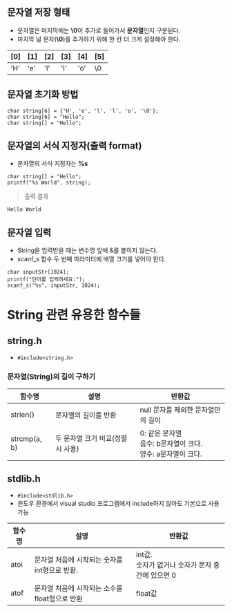## 문자열 저장 형태
* 문자열은 마지막에는 **\0**이 추가로 들어가서 **문자열**인지 구분된다.  
* 마지막 널 문자(**\0**)를 추가하기 위해 한 칸 더 크게 설정해야 한다.

| [0] | [1] | [2] | [3] | [4] | [5] |
|-----|-----|-----|-----|-----|-----|
| 'H' | 'e' | 'l' | 'l' | 'o' | \0  |

## 문자열 초기화 방법
```
char string[6] = {'H', 'e', 'l', 'l', 'o', '\0'};
char string[6] = "Hello";
char string[] = "Hello";
```

## 문자열의 서식 지정자(출력 format)
* 문자열의 서식 지정자는 **%s**
```
char string[] = "Hello";
printf("%s World", string);
```

> 출력 결과
```
Hello World
```

## 문자열 입력
* String을 입력받을 때는 변수명 앞에 &를 붙이지 않는다.
* scanf_s 함수 두 번째 파라미터에 배열 크기를 넣어야 한다.
```
char inputStr[1024];
printf("단어를 입력하세요:");
scanf_s("%s", inputStr, 1024);
```

# String 관련 유용한 함수들

## string.h
* `#include<string.h>`  

### 문자열(String)의 길이 구하기
|함수명|설명|반환값|
|------|------|------|
|strlen()|문자열의 길이를 반환|null 문자를 제외한 문자열만의 길이|
|strcmp(a, b)|두 문자열 크기 비교(정렬 시 사용)|0: 같은 문자열<br> 음수: b문자열이 크다.<br>양수: a문자열이 크다.|

## stdlib.h
* `#include<stdlib.h>`
* 윈도우 환경에서 visual studio 프로그램에서 include하지 않아도 기본으로 사용 가능

|함수명|설명|반환값|
|------|------|------|
|atoi|문자열 처음에 시작되는 숫자를 int형으로 반환.|int값.<br> 숫자가 없거나 숫자가 문자 중간에 있으면 0|
|atof|문자열 처음에 시작되는 소수를 float형으로 반환|float값|



